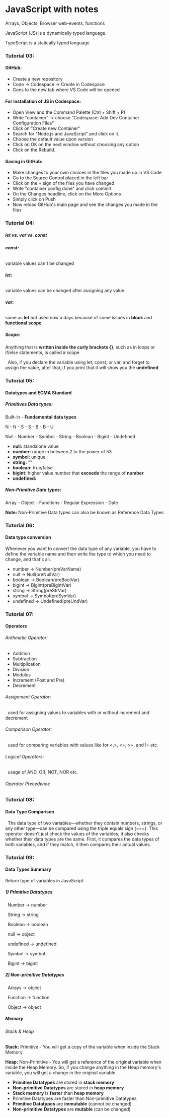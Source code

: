 # JavaScript with notes



Arrays, Objects, Browser web-events, functions

JavaScript (JS) is a dynamically typed language.

TypeScript is a statically typed language



### **Tutorial 03:**

#### **GitHub:**

* Create a new repository
* Code → Codespace → Create in Codespace
* Goes to the new tab where VS Code will be opened



#### **For installation of JS in Codespace:**

* Open View and the Command Palette (Ctrl + Shift + P)
* Write "container" → choose "Codespace: Add Dev Container Configuration Files"
* Click on "Create new Container"
* Search for "Node.js and JavaScript" and click on it.
* Choose the default value upon version
* Click on OK on the next window without choosing any option
* Click on the Rebuild.



#### **Saving in GitHub:**

* Make changes to your own choices in the files you made up in VS Code
* Go to the Source Control placed in the left bar
* Click on the + sign of the files you have changed
* Write "container config done" and click commit
* On the Changes headline, click on the More Options
* Simply click on Push
* Now reload GitHub's main page and see the changes you made in the files





### Tutorial 04:

##### let vs. var vs. const



###### **const:**

variable values can't be changed



###### **let:**

variable values can be changed after assigning any value



###### **var:**

same as **let** but used now a days because of some issues in **block** and **functional** **scope**



##### **Scope:**

Anything that is **written inside the curly brackets {}**, such as in loops or if/else statements, is called a scope



 	Also, if you declare the variable using let, const, or var, and forget to assign the value, after that,i f you print that it will show you the **undefined**





### Tutorial 05:

#### Datatypes and ECMA Standard



##### **Primitives Data types**:

Built-in - **Fundamental data types**

N - N - S - S - B - B - U

Null - Number - Symbol - String - Boolean - Bigint - Undefined

* **null:** 	standalone value
* **number:** 	range in between 2 to the power of 53
* **symbol:** 	unique
* **string:** 	""
* **boolean:** 	true/false
* **bigint:** 	higher value number that **exceeds** the range of **number**
* **undefined:**	



##### **Non-Primitive Data types:**

Array - Object - Functions - Regular Expression - Date



**Note:** Non-Primitive Data types can also be known as Reference Data Types



### Tutorial 06:

#### Data type conversion



Whenever you want to convert the data type of any variable, you have to define the variable name and then write the type to which you need to change, and that's all.

* number → Number(preVarName)
* null → Null(preNullVar)
* boolean → Boolean(preBoolVar)
* bigint → Bigint(preBigintVar)
* string → String(preStrVar)
* symbol → Symbol(preSymVar)
* undefined → Undefined(preUndVar)





### Tutorial 07:

#### Operators



###### Arithmetic Operator:

* Addition
* Subtraction
* Multiplication
* Division
* Modulus
* Increment (Post and Pre)
* Decrement



###### Assignment Operator:

 	used for assigning values to variables with or without increment and decrement



###### Comparison Operator: 

 	used for comparing variables with values like for <,>, <=, >=, and != etc.



###### Logical Operators:

 	usage of AND, OR, NOT, NOR etc.



###### Operator Precedence





### Tutorial 08:

#### Data Type Comparison

 	The data type of two variables—whether they contain numbers, strings, or any other type—can be compared using the triple equals sign (===). This operator doesn’t just check the values of the variables; it also checks whether their data types are the same. First, it compares the data types of both variables, and if they match, it then compares their actual values.





### Tutorial 09:

#### Data Types Summary

Return type of variables in JavaScript

##### 1\) Primitive Datatypes

       Number → number

       String  → string

       Boolean  → boolean

       null  → object

       undefined  →  undefined

       Symbol  →  symbol

       Bigint  →  bigint



##### 2\) Non-primitive Datatypes

       Arrays  →  object

       Function  →  function

       Object  →  object



##### Memory

###### Stack \& Heap



**Stack:**	Primitive - You will get a copy of the variable when inside the Stack Memory



**Heap:**	Non-Primitive - You will get a reference of the original variable when inside the Heap Memory. So, if you change anything in the Heap memory's variable, you will get a change in the original variable.



* **Primitive Datatypes** are stored in **stack memory**
* **Non-primitive Datatypes** are stored in **heap memory**
* **Stack memory** is **faster** than **heap memory**
* Primitive Datatypes are faster than Non-primitive Datatypes
* **Primitive** **Datatypes** are **immutable** (cannot be changed)
* **Non-primitive** **Datatypes** are **mutable** (can be changed)








